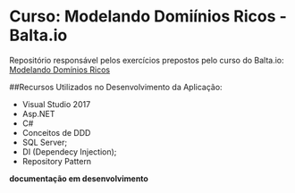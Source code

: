 # Curso: Modelando Domiínios Ricos - Balta.io

Repositório responsável pelos exercícios prepostos pelo curso do Balta.io: [Modelando Domínios Ricos](https://www.udemy.com/modelando-dominios-ricos/learn)

##Recursos Utilizados no Desenvolvimento da Aplicação:

- Visual Studio 2017
- Asp.NET
- C#
- Conceitos de DDD
- SQL Server;
- DI (Dependecy Injection);
- Repository Pattern

**documentação em desenvolvimento**
